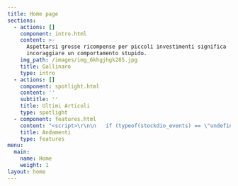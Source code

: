 ```yaml
---
title: Home page
sections:
  - actions: []
    component: intro.html
    content: >-
      Aspettarsi grosse ricompense per piccoli investimenti significa
      incoraggiare un comportamento stupido.
    img_path: /images/img_6khgjhgk285.jpg
    title: Gallinaro
    type: intro
  - actions: []
    component: spotlight.html
    content: ''
    subtitle: ''
    title: Ultimi Articoli
    type: spotlight
  - component: features.html
    content: "<script>\r\n\n   if (typeof(stockdio_events) == \"undefined\") {\r\n\n\\    stockdio_events = true;\r\n\n\\    var stockdio_eventMethod = window.addEventListener ? \"addEventListener\" : \"attachEvent\";\r\n\n\\    var stockdio_eventer = window\\[stockdio_eventMethod];\r\n\n\\    var stockdio_messageEvent = stockdio_eventMethod == \"attachEvent\" ? \"onmessage\" : \"message\";\r\n\n\\    stockdio_eventer(stockdio_messageEvent, function (e) {\r\n\n\\    if (typeof(e.data) != \"undefined\" && typeof(e.data.method) != \"undefined\") {\r\n\n\\    eval(e.data.method);\r\n\n\\    }\r\n\n\\    },false);\r\n\n   }\r\n\n</script>\r\n\n<iframe id='st_2a3cf2a3a3404f71893fc6063891dd7a' frameBorder='0' scrolling='no' width='100%' height='100%' src='https://api.stockdio.com/visualization/financial/charts/v1/Ticker?app-key=796FC8FA75684B0990FADB79432CAC11&stockExchange=CRYPTO&symbols=BTC;ETH;XRP;BCH;LTC;&culture=Italian-Italy&motif=Material&palette=Aurora&layoutType=14&googleFont=true&backgroundColor=f7f7f7&labelsColor=2b2d30&onload=st_2a3cf2a3a3404f71893fc6063891dd7a'></iframe>"
    title: Andamenti
    type: features
menu:
  main:
    name: Home
    weight: 1
layout: home
---
```

